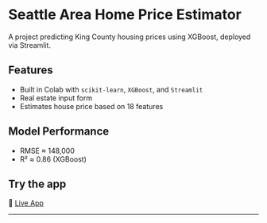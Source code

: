 # Seattle Area Home Price Estimator

A project predicting King County housing prices using XGBoost, deployed via Streamlit.

## Features
- Built in Colab with `scikit-learn`, `XGBoost`, and `Streamlit`
- Real estate input form
- Estimates house price based on 18 features

## Model Performance
- RMSE ≈ 148,000
- R² ≈ 0.86 (XGBoost)

## Try the app
🔗 [Live App](https://your-ngrok-link-here)

---
